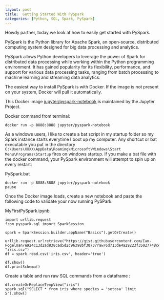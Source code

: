 ```yaml
---
layout: post
title:  Getting Started With PySpark
categories: [Python, SQL, Spark, PySpark]
---
```

Howdy partner, today we look at how to easily get started with PySpark.

PySpark is the Python library for Apache Spark, an open-source, distributed computing system designed for big data processing and analytics.


PySpark allows Python developers to leverage the power of Spark for distributed data processing while working within the Python programming environment. It has gained popularity for its flexibility, performance, and support for various data processing tasks, ranging from batch processing to machine learning and streaming data analytics.

The easiest way to install PySpark is with Docker.
If the image is not present on your system, Docker will pull it automatically.

This Docker image [jupyter/pyspark-notebook](https://hub.docker.com/r/jupyter/pyspark-notebook) is maintained by the Jupyter Project.

Docker command from terminal:

```
docker run -p 8888:8888 jupyter/pyspark-notebook
```

As a windows users, I like to create a bat script in my startup folder so my Spark instance starts everytime I boot up my computer.
Any shortcut or bat executable you put in the directory `C:\Users\XXXX\AppData\Roaming\Microsoft\Windows\Start Menu\Programs\Startup` fires on windows startup.
If you make a bat file with the docker command, your PySpark environment will attempt to spin up on every restart:

PySpark.bat
```
docker run -p 8888:8888 jupyter/pyspark-notebook
pause
```

Once the Docker image loads, create a new notebook and paste the following code to validate your now running PySPark:

MyFirstPySpark.ipynb
```
import urllib.request
from pyspark.sql import SparkSession

spark = SparkSession.builder.appName("Basics").getOrCreate()

urllib.request.urlretrieve("https://gist.githubusercontent.com/Ian-Fogelman/e924c13d2ad838cad5d2c96398bf3073/raw/6d713de4a29223f35027748ce62fa7f8786755f7/iris.csv", "iris.csv")
df = spark.read.csv('iris.csv', header='true')

df.show()
df.printSchema()
```

Create a table and run raw SQL commands from a dataframe :
```
df.createOrReplaceTempView("iris")
spark.sql("SELECT * from iris where species = 'setosa' limit 5").show()
```